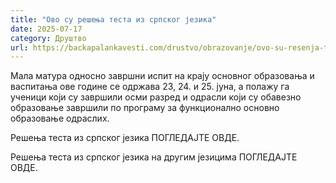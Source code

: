 ```yaml
---
title: "Ово су решења теста из српског језика"
date: 2025-07-17
category: Друштво
url: https://backapalankavesti.com/drustvo/obrazovanje/ovo-su-resenja-testa-iz-srpskog-jezika/
---
```


Мала матура односно завршни испит на крају основног образовања и васпитања ове године се одржава 23, 24. и 25. јуна, а полажу га ученици који су завршили осми разред и одрасли који су обавезно образовање завршили по програму за функционално основно образовање одраслих.

Решења теста из српског језика ПОГЛЕДАЈТЕ ОВДЕ.

Решења теста из српског језика на другим језицима ПОГЛЕДАЈТЕ ОВДЕ.
